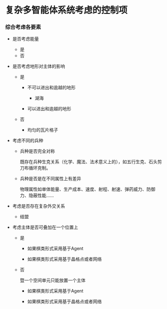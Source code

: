 # 复杂多智能体系统考虑的控制项

### 综合考虑各要素

- 是否考虑能量
  - 是
  - 否

- 是否考虑地形对主体的影响

  - 是
    - 不可以进出和逾越的地形

      - 湖海

    - 可以进出和逾越的地形

  - 否

    - 均匀的瓦片格子

- 考虑不同的兵种

  - 兵种是否完全对称

    既存在兵种生克关系（化学、魔法、法术意义上的），如五行生克、石头剪刀布循环克制。

  - 兵种是否是在不同属性上有差异

    物理属性如单体能量、生产成本、速度、射程、射速、弹药威力、防御力、隐蔽性能……

- 考虑是否存在复杂外交关系

  - 结盟

- 考虑主体是否可叠加在一个位置上

  - 是

    - 如果棋类形式采用基于Agent

    - 如果棋类形式采用基于晶格点或者网络

  - 否

    暨一个空间单元只能放置一个主体

    - 如果棋类形式采用基于Agent

    - 如果棋类形式采用基于晶格点或者网络

  

